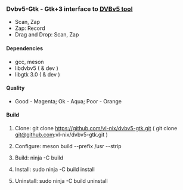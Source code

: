### Dvbv5-Gtk - Gtk+3 interface to [DVBv5 tool](https://www.linuxtv.org/wiki/index.php/DVBv5_Tools)

* Scan, Zap
* Zap: Record
* Drag and Drop: Scan, Zap


#### Dependencies

* gcc, meson
* libdvbv5 ( & dev )
* libgtk 3.0 ( & dev )


#### Quality

* Good - Magenta; Ok - Aqua; Poor - Orange


#### Build

1. Clone: git clone https://github.com/vl-nix/dvbv5-gtk.git ( git clone git@github.com:vl-nix/dvbv5-gtk.git )

2. Configure: meson build --prefix /usr --strip

3. Build: ninja -C build

4. Install: sudo ninja -C build install

5. Uninstall: sudo ninja -C build uninstall

